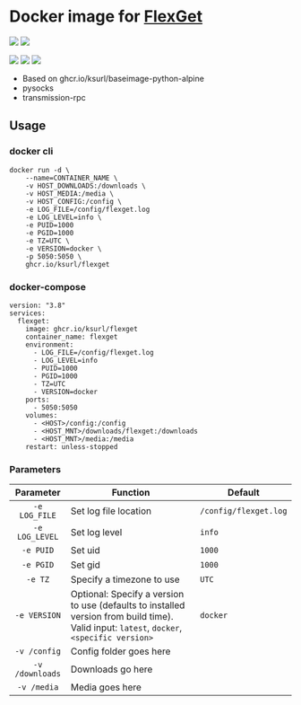 # Docker image for [FlexGet](https://flexget.com)

[![](https://img.shields.io/badge/Docker%20Hub--blue)](https://hub.docker.com/r/ksurl/flexget) [![](https://img.shields.io/badge/GitHub%20Container%20Registry--yellow)](https://github.com/users/ksurl/packages/container/package/flexget)

[![](https://img.shields.io/github/v/tag/ksurl/docker-flexget?label=image%20version&logo=docker)](https://hub.docker.com/r/ksurl/flexget) [![](https://img.shields.io/docker/image-size/ksurl/flexget/latest?color=lightgrey&logo=Docker)]() [![](https://img.shields.io/github/workflow/status/ksurl/docker-flexget/build?label=build&logo=Docker)](https://github.com/ksurl/docker-flexget/actions?query=workflow%3Abuild)

* Based on ghcr.io/ksurl/baseimage-python-alpine
* pysocks
* transmission-rpc

## Usage

### docker cli

    docker run -d \
        --name=CONTAINER_NAME \
        -v HOST_DOWNLOADS:/downloads \
        -v HOST_MEDIA:/media \
        -v HOST_CONFIG:/config \
        -e LOG_FILE=/config/flexget.log
        -e LOG_LEVEL=info \
        -e PUID=1000
        -e PGID=1000
        -e TZ=UTC \
        -e VERSION=docker \
        -p 5050:5050 \
        ghcr.io/ksurl/flexget

### docker-compose

    version: "3.8"
    services:
      flexget:
        image: ghcr.io/ksurl/flexget
        container_name: flexget
        environment:
          - LOG_FILE=/config/flexget.log
          - LOG_LEVEL=info
          - PUID=1000
          - PGID=1000
          - TZ=UTC
          - VERSION=docker
        ports:
          - 5050:5050
        volumes:
          - <HOST>/config:/config
          - <HOST_MNT>/downloads/flexget:/downloads
          - <HOST_MNT>/media:/media
        restart: unless-stopped

### Parameters

| Parameter | Function | Default |
| :----: | --- | --- |
| `-e LOG_FILE` | Set log file location | `/config/flexget.log` |
| `-e LOG_LEVEL` | Set log level | `info` |
| `-e PUID` | Set uid | `1000` |
| `-e PGID` | Set gid | `1000` |
| `-e TZ` | Specify a timezone to use | `UTC` |
| `-e VERSION` | Optional: Specify a version to use (defaults to installed version from build time). Valid input: `latest`, `docker`, `<specific version>` | `docker` |
| `-v /config` | Config folder goes here | |
| `-v /downloads` | Downloads go here | |
| `-v /media` | Media goes here | |

